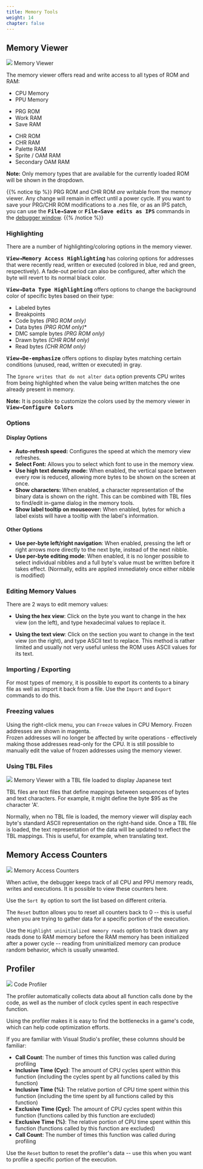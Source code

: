 ```yaml
---
title: Memory Tools
weight: 14
chapter: false
---
```


## Memory Viewer ##

<div class="imgBox"><div>
	<img src="/images/HexEditor.png" />
	<span>Memory Viewer</span>
</div></div>

The memory viewer offers read and write access to all types of ROM and RAM:

* CPU Memory
* PPU Memory

<div></div>

* PRG ROM
* Work RAM
* Save RAM

<div></div>

* CHR ROM
* CHR RAM
* Palette RAM
* Sprite / OAM RAM
* Secondary OAM RAM

**Note:** Only memory types that are available for the currently loaded ROM will be shown in the dropdown.

<div style="clear:both"></div>

{{% notice tip %}}
PRG ROM and CHR ROM *are* writable from the memory viewer.  Any change will remain in effect until a power cycle. If you want to save your PRG/CHR ROM modifications to a .nes file, or as an IPS patch, you can use the **<kbd>File&rarr;Save</kbd>** or **<kbd>File&rarr;Save edits as IPS</kbd>** commands in the [debugger window](/debugging/debugger.html).
{{% /notice %}}

### Highlighting ###

There are a number of highlighting/coloring options in the memory viewer.  

<kbd>**View&rarr;Memory Access Highlighting**</kbd> has coloring options for addresses that were recently read, written or executed (colored in <span class="blue">blue</span>, <span class="red">red</span> and <span class="green">green</span>, respectively). A fade-out period can also be configured, after which the byte will revert to its normal black color.  

<kbd>**View&rarr;Data Type Highlighting**</kbd> offers options to change the background color of specific bytes based on their type:</span>
	
* Labeled bytes
* Breakpoints
* Code bytes *(PRG ROM only)*
* Data bytes *(PRG ROM only)**
* DMC sample bytes *(PRG ROM only)*
* Drawn bytes *(CHR ROM only)*
* Read bytes *(CHR ROM only)*

<kbd>**View&rarr;De-emphasize**</kbd> offers options to display bytes matching certain conditions (unused, read, written or executed) in <span class="gray">gray</span>.

The `Ignore writes that do not alter data` option prevents CPU writes from being highlighted when the value being written matches the one already present in memory.

**Note:** It is possible to customize the colors used by the memory viewer in <kbd>**View&rarr;Configure Colors**</kbd>

### Options ###

#### Display Options ###

* **Auto-refresh speed:** Configures the speed at which the memory view refreshes.
* **Select Font:** Allows you to select which font to use in the memory view.
* **Use high text density mode:** When enabled, the vertical space between every row is reduced, allowing more bytes to be shown on the screen at once.
* **Show characters:** When enabled, a character representation of the binary data is shown on the right. This can be combined with TBL files to find/edit in-game dialog in the memory tools.
* **Show label tooltip on mouseover:** When enabled, bytes for which a label exists will have a tooltip with the label's information.

#### Other Options ####

* **Use per-byte left/right navigation**: When enabled, pressing the left or right arrows more directly to the next byte, instead of the next nibble.
* **Use per-byte editing mode**: When enabled, it is no longer possible to select individual nibbles and a full byte's value must be written before it takes effect. (Normally, edits are applied immediately once either nibble is modified)

### Editing Memory Values ###

There are 2 ways to edit memory values:

* **Using the hex view**: Click on the byte you want to change in the hex view (on the left), and type hexadecimal values to replace it.

* **Using the text view**: Click on the section you want to change in the text view (on the right), and type ASCII text to replace. This method is rather limited and usually not very useful unless the ROM uses ASCII values for its text.

### Importing / Exporting ###

For most types of memory, it is possible to export its contents to a binary file as well as import it back from a file.  Use the `Import` and `Export` commands to do this.

### Freezing values ###

Using the right-click menu, you can `Freeze` values in CPU Memory. Frozen addresses are shown in <span class="magenta">magenta</span>.  
Frozen addresses will no longer be affected by write operations - effectively making those addresses read-only for the CPU.  It is still possible to manually edit the value of frozen addresses using the memory viewer.

### Using TBL Files ###

<div class="imgBox"><div>
	<img src="/images/HexEditorTbl.png" />
	<span>Memory Viewer with a TBL file loaded to display Japanese text</span>
</div></div>

TBL files are text files that define mappings between sequences of bytes and text characters.  For example, it might define the byte $95 as the character 'A'.  

Normally, when no TBL file is loaded, the memory viewer will display each byte's standard ASCII representation on the right-hand side.
Once a TBL file is loaded, the text representation of the data will be updated to reflect the TBL mappings. This is useful, for example, when translating text.


## Memory Access Counters ##

<div class="imgBox"><div>
	<img src="/images/MemoryAccessCounters.png" />
	<span>Memory Access Counters</span>
</div></div>

When active, the debugger keeps track of all CPU and PPU memory reads, writes and executions.  It is possible to view these counters here.  

Use the `Sort By` option to sort the list based on different criteria.  

The `Reset` button allows you to reset all counters back to 0 -- this is useful when you are trying to gather data for a specific portion of the execution.  

Use the `Highlight uninitialized memory reads` option to track down any reads done to RAM memory before the RAM memory has been initialized after a power cycle -- reading from uninitialized memory can produce random behavior, which is usually unwanted.

## Profiler ##

<div class="imgBox"><div>
	<img src="/images/Profiler.png" />
	<span>Code Profiler</span>
</div></div>

The profiler automatically collects data about all function calls done by the code, as well as the number of clock cycles spent in each respective function.  

Using the profiler makes it is easy to find the bottlenecks in a game's code, which can help code optimization efforts.

If you are familiar with Visual Studio's profiler, these columns should be familiar:  

* **Call Count**: The number of times this function was called during profiling
* **Inclusive Time (Cyc)**: The amount of CPU cycles spent within this function (including the cycles spent by all functions called by this function)
* **Inclusive Time (%)**: The relative portion of CPU time spent within this function (including the time spent by all functions called by this function)
* **Exclusive Time (Cyc)**: The amount of CPU cycles spent within this function (functions called by this function are excluded)
* **Exclusive Time (%)**: The relative portion of CPU time spent within this function (functions called by this function are excluded)
* **Call Count**: The number of times this function was called during profiling

Use the `Reset` button to reset the profiler's data -- use this when you want to profile a specific portion of the execution.
